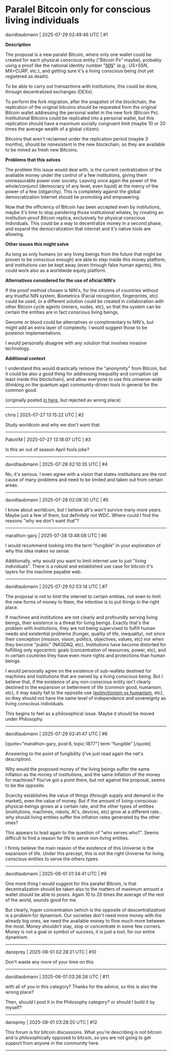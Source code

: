 # Paralel Bitcoin only for conscious living individuals

davidtaubmann | 2025-07-29 02:49:46 UTC | #1

**Description**

The proposal is a new paralel Bitcoin, where only one wallet could be created for each physical conscious entity ("Bitcoin Px" maybe), probably using a proof like the national identity number "[NIN](https://en.wikipedia.org/wiki/National_identification_number)" (e.g.: US+SSN, MX+CURP, etc.), and getting sure it's a living conscious being (not yet registered as death).

To be able to carry out transactions with institutions, this could be done, through decentralized exchanges (DEXs).

To perform the fork migration, after the snapshot of the blockchain, the replication of the original bitcoins should be requested from the original Bitcoin wallet addressing the personal wallet in the new fork (Bitcoin Px).
Institutional Bitcoins could be replicated into a personal wallet, but this replication should have a maximum socially congruent limit (maybe 10 or 20 times the average wealth of a global citizen).

Bitcoins that aren't reclaimed under the replication period (maybe 3 months), should be nonexistent in the new blockchain, so they are available to be mined as fresh new Bitcoins.

**Problems that this solves**

The problem this issue would deal with, is the current centralization of the available money under the control of a few institutions, giving them unmeasurable power over society. Leaving once again the power of the whole/conjunct (democracy of any level, even liquid) at the mercy of the power of a few (oligarchy). This is completely against the global democratization Internet should be promoting and empowering.

Now that the efficiency of Bitcoin has been accepted even by institutions, maybe it's time to stop pandering those institutional whales, by creating an institution-proof Bitcoin replica, exclusively for physical conscious individuals. This could be a way to decentralize money in a second phase, and expand the democratization that internet and it's native tools are allowing.

**Other issues this might solve**

As long as only humans (or any living beings from the future that might be proven to be conscious enough) are able to step inside this money platform, and institutions can be kept away (even through false human agents), this could work also as a worldwide equity platform.

**Alternatives considered for the use of oficial NIN's**

If the proof method chosen is NIN's, for the citizens of countries without any trustful NIN system, Biometrics (Facial recognition, fingerprints, etc) could be used, or a different solution could be created in collaboration with other Bitcoin cycle agents (miners, nodes, etc), so that the system can be certain the entities are in fact conscious living beings.

Genome or blood could be alternatives or complimentary to NIN's, but might add an extra layer of complexity. I would suggest those to be posterior implementations.

I would personally disagree with any solution that involves invasive technology.

**Additional context**

I understand this would drastically remove the "anonymity" from Bitcoin, but it could be also a good thing for addressing inequality and corruption (at least inside this blockchain), and allow everyone to use this universe-wide (thinking on the quantum age) community-driven tools in general for the common good.

(originally posted [in here](https://github.com/bitcoin/bitcoin/issues/32897?reload=1?reload=1), but rejected as wrong place)

-------------------------

chris | 2025-07-27 13:15:22 UTC | #2

Study worldcoin and why we don't want that.

-------------------------

PakoVM | 2025-07-27 13:18:07 UTC | #3

Is this an out of season April fools joke?

-------------------------

davidtaubmann | 2025-07-28 02:10:35 UTC | #4

No, it's serious.
I even agree with a vision that states institutions are the root cause of many problems and need to be limited and taken out from certain areas.

-------------------------

davidtaubmann | 2025-07-28 02:09:30 UTC | #5

I know about worldcoin, but I believe alt's won't survive many more years. Maybe just a few of them, but definitely not WDC.
Where could I find the reasons "why we don't want that"?

-------------------------

marathon-gary | 2025-07-28 13:48:08 UTC | #6

I would recommend looking into the term "fungible" in your exploration of why this idea makes no sense. 

Additionally, why would you want to limit internet use to just "living individuals". There is a robust and established use case for bitcoin it's layers for the machine payable web.

-------------------------

davidtaubmann | 2025-07-29 02:53:14 UTC | #7

The proposal is not to limit the internet to certain entities, not even to limit the new forms of money to them, the intention is to put things in the right place.

If machines and institutions are not clearly and profoundly serving living beings, their existence is a threat for living beings. 
Exactly that's the problem with institutions, they are not being supervised to fulfill human needs and existential problems (hunger, quality of life, inequality), not since their conception (mission, vision, politics, objectives, values, etc) nor when they become "public" (NASDAQ, etc). Institutions have become distorted for fulfilling only egocentric goals (concentration of resources, power, etc), and in certain countries they have even more rights and protections than human beings.

I would personally agree on the existence of sub-wallets destined for machines and institutions that are owned by a living conscious being. But I believe that, if the existence of any non-conscious entity isn't clearly destined to the expansion or betterment of life (common good, humanism, etc), it may easily fall to the opposite use ([extinctionism vs humanism](https://www.elpalco.com.sv/division-global-humanistas-vs-extincionistas-segun-el-presidente-de-el-salvador/), etc), so they should not have the same level of independence and sovereignty as living conscious individuals.

This begins to feel as a philosophical issue. Maybe it should be moved under Philosophy.

-------------------------

davidtaubmann | 2025-07-29 02:41:47 UTC | #8

[quote="marathon-gary, post:6, topic:1877"]
term “fungible”
[/quote]

Answering to the point of fungibility (i've just read again the net's description). 

Why would the proposed money of the living beings suffer the same inflation as the money of institutions, and the same inflation of the money for machines?
You've got a point there, but not against the proposal, seems to be the opposite. 

Scarcity establishes the value of things (through supply and demand in the market), even the value of money. But if the amount of living-conscious-physical-beings grows at a certain rate, and the other types of entities (institutions, machines, robots, AI's, devices, etc) grow at a different rate... why should living entities suffer the inflation rates generated by the other ones? 

This appears to lead again to the question of "who serves who?". 
Seems difficult to find a reason for life to serve non-living entities.

I firmly believe the main reason of the existence of this Universe is the expansion of life.
Under this precept, this is not the right Universe for living conscious entities to serve the others types.

-------------------------

davidtaubmann | 2025-08-01 01:34:41 UTC | #9

One more thing I would suggest for this parallel Bitcoin, is that decentralization should be taken also to the matters of maximum amount a wallet should be able to poses. 
Again 10 to 20 times the average of the rest of the world, sounds good for me.

But clearly, hyper concentration (which is the opposite of descentralization) is a problem for dynamism. Our societies don't need more money with the already big ones, we need the available money to flow much more between the most. Money shouldn't stay, stop or concentrate in some few corners. Money is not a goal or symbol of success, it is just a tool, for our entire dynamism.

-------------------------

danoprey | 2025-08-01 02:28:21 UTC | #10

Don't waste any more of your time on this

-------------------------

davidtaubmann | 2025-08-01 03:26:26 UTC | #11

with all of you in this category?
Thanks for the advice, so this is also the wrong place?

Then, should I post it in the Philosophy category? or should I build it by myself?

-------------------------

danoprey | 2025-08-01 03:28:20 UTC | #12

This forum is for bitcoin discussions. What you're describing is not bitcoin and is philosophically opposed to bitcoin, so you are not going to get support from anyone in the community here.

-------------------------

